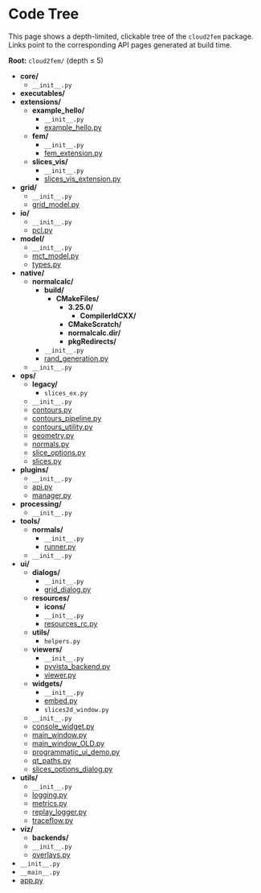 # Code Tree

This page shows a depth-limited, clickable tree of the `cloud2fem` package.
Links point to the corresponding API pages generated at build time.

**Root:** `cloud2fem/` (depth ≤ 5)

- **core/**
    - `__init__.py`
- **executables/**
- **extensions/**
    - **example_hello/**
        - `__init__.py`
         - [example_hello.py](../api/cloud2fem.extensions.example_hello.example_hello.md)
    - **fem/**
        - `__init__.py`
         - [fem_extension.py](../api/cloud2fem.extensions.fem.fem_extension.md)
    - **slices_vis/**
        - `__init__.py`
         - [slices_vis_extension.py](../api/cloud2fem.extensions.slices_vis.slices_vis_extension.md)
- **grid/**
    - `__init__.py`
     - [grid_model.py](../api/cloud2fem.grid.grid_model.md)
- **io/**
    - `__init__.py`
     - [pcl.py](../api/cloud2fem.io.pcl.md)
- **model/**
    - `__init__.py`
     - [mct_model.py](../api/cloud2fem.model.mct_model.md)
     - [types.py](../api/cloud2fem.model.types.md)
- **native/**
    - **normalcalc/**
        - **build/**
            - **CMakeFiles/**
                - **3.25.0/**
                    - **CompilerIdCXX/**
                - **CMakeScratch/**
                - **normalcalc.dir/**
                - **pkgRedirects/**
        - `__init__.py`
         - [rand_generation.py](../api/cloud2fem.native.normalcalc.rand_generation.md)
    - `__init__.py`
- **ops/**
    - **legacy/**
        - `slices_ex.py`
    - `__init__.py`
     - [contours.py](../api/cloud2fem.ops.contours.md)
     - [contours_pipeline.py](../api/cloud2fem.ops.contours_pipeline.md)
     - [contours_utility.py](../api/cloud2fem.ops.contours_utility.md)
     - [geometry.py](../api/cloud2fem.ops.geometry.md)
     - [normals.py](../api/cloud2fem.ops.normals.md)
     - [slice_options.py](../api/cloud2fem.ops.slice_options.md)
     - [slices.py](../api/cloud2fem.ops.slices.md)
- **plugins/**
    - `__init__.py`
     - [api.py](../api/cloud2fem.plugins.api.md)
     - [manager.py](../api/cloud2fem.plugins.manager.md)
- **processing/**
    - `__init__.py`
- **tools/**
    - **normals/**
        - `__init__.py`
         - [runner.py](../api/cloud2fem.tools.normals.runner.md)
    - `__init__.py`
- **ui/**
    - **dialogs/**
        - `__init__.py`
         - [grid_dialog.py](../api/cloud2fem.ui.dialogs.grid_dialog.md)
    - **resources/**
        - **icons/**
        - `__init__.py`
         - [resources_rc.py](../api/cloud2fem.ui.resources.resources_rc.md)
    - **utils/**
        - `helpers.py`
    - **viewers/**
        - `__init__.py`
         - [pyvista_backend.py](../api/cloud2fem.ui.viewers.pyvista_backend.md)
         - [viewer.py](../api/cloud2fem.ui.viewers.viewer.md)
    - **widgets/**
        - `__init__.py`
         - [embed.py](../api/cloud2fem.ui.widgets.embed.md)
        - `slices2d_window.py`
    - `__init__.py`
     - [console_widget.py](../api/cloud2fem.ui.console_widget.md)
     - [main_window.py](../api/cloud2fem.ui.main_window.md)
     - [main_window_OLD.py](../api/cloud2fem.ui.main_window_OLD.md)
     - [programmatic_ui_demo.py](../api/cloud2fem.ui.programmatic_ui_demo.md)
     - [qt_paths.py](../api/cloud2fem.ui.qt_paths.md)
     - [slices_options_dialog.py](../api/cloud2fem.ui.slices_options_dialog.md)
- **utils/**
    - `__init__.py`
     - [logging.py](../api/cloud2fem.utils.logging.md)
     - [metrics.py](../api/cloud2fem.utils.metrics.md)
     - [replay_logger.py](../api/cloud2fem.utils.replay_logger.md)
     - [traceflow.py](../api/cloud2fem.utils.traceflow.md)
- **viz/**
    - **backends/**
    - `__init__.py`
     - [overlays.py](../api/cloud2fem.viz.overlays.md)
- `__init__.py`
- `__main__.py`
 - [app.py](../api/cloud2fem.app.md)
